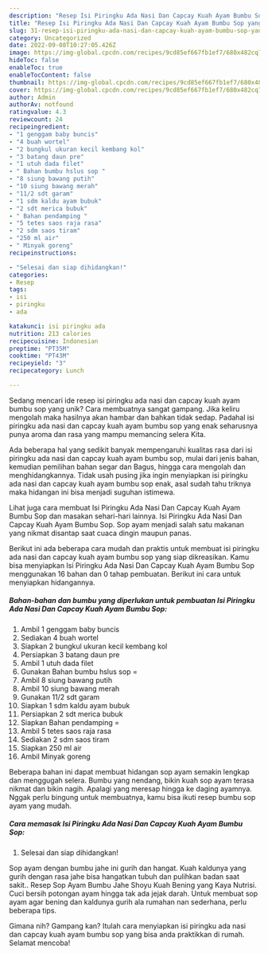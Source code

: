 ```yaml
---
description: "Resep Isi Piringku Ada Nasi Dan Capcay Kuah Ayam Bumbu Sop yang Bisa Manjain Lidah"
title: "Resep Isi Piringku Ada Nasi Dan Capcay Kuah Ayam Bumbu Sop yang Bisa Manjain Lidah"
slug: 31-resep-isi-piringku-ada-nasi-dan-capcay-kuah-ayam-bumbu-sop-yang-bisa-manjain-lidah
category: Uncategorized
date: 2022-09-08T10:27:05.426Z
image: https://img-global.cpcdn.com/recipes/9cd85ef667fb1ef7/680x482cq70/isi-piringku-ada-nasi-dan-capcay-kuah-ayam-bumbu-sop-foto-resep-utama.jpg
hideToc: false
enableToc: true
enableTocContent: false
thumbnail: https://img-global.cpcdn.com/recipes/9cd85ef667fb1ef7/680x482cq70/isi-piringku-ada-nasi-dan-capcay-kuah-ayam-bumbu-sop-foto-resep-utama.jpg
cover: https://img-global.cpcdn.com/recipes/9cd85ef667fb1ef7/680x482cq70/isi-piringku-ada-nasi-dan-capcay-kuah-ayam-bumbu-sop-foto-resep-utama.jpg
author: Admin
authorAv: notfound
ratingvalue: 4.3
reviewcount: 24
recipeingredient:
- "1 genggam baby buncis"
- "4 buah wortel"
- "2 bungkul ukuran kecil kembang kol"
- "3 batang daun pre"
- "1 utuh dada filet"
- " Bahan bumbu hslus sop "
- "8 siung bawang putih"
- "10 siung bawang merah"
- "11/2 sdt garam"
- "1 sdm kaldu ayam bubuk"
- "2 sdt merica bubuk"
- " Bahan pendamping "
- "5 tetes saos raja rasa"
- "2 sdm saos tiram"
- "250 ml air"
- " Minyak goreng"
recipeinstructions:

- "Selesai dan siap dihidangkan!"
categories:
- Resep
tags:
- isi
- piringku
- ada

katakunci: isi piringku ada 
nutrition: 213 calories
recipecuisine: Indonesian
preptime: "PT35M"
cooktime: "PT43M"
recipeyield: "3"
recipecategory: Lunch

---
```





Sedang mencari ide resep isi piringku ada nasi dan capcay kuah ayam bumbu sop yang unik? Cara membuatnya sangat gampang. Jika keliru mengolah maka hasilnya akan hambar dan bahkan tidak sedap. Padahal isi piringku ada nasi dan capcay kuah ayam bumbu sop yang enak seharusnya punya aroma dan rasa yang mampu memancing selera Kita.





Ada beberapa hal yang sedikit banyak mempengaruhi kualitas rasa dari isi piringku ada nasi dan capcay kuah ayam bumbu sop, mulai dari jenis bahan, kemudian pemilihan bahan segar dan Bagus, hingga cara mengolah dan menghidangkannya. Tidak usah pusing jika ingin menyiapkan isi piringku ada nasi dan capcay kuah ayam bumbu sop enak,      asal sudah tahu triknya maka hidangan ini bisa menjadi suguhan istimewa.














Lihat juga cara membuat Isi Piringku Ada Nasi Dan Capcay Kuah Ayam Bumbu Sop dan masakan sehari-hari lainnya. Isi Piringku Ada Nasi Dan Capcay Kuah Ayam Bumbu Sop. Sop ayam menjadi salah satu makanan yang nikmat disantap saat cuaca dingin maupun panas.






Berikut ini ada beberapa cara mudah dan praktis untuk membuat isi piringku ada nasi dan capcay kuah ayam bumbu sop yang siap dikreasikan. Kamu bisa menyiapkan Isi Piringku Ada Nasi Dan Capcay Kuah Ayam Bumbu Sop menggunakan 16 bahan dan 0 tahap pembuatan. Berikut ini cara untuk menyiapkan hidangannya.

<!--inarticleads1-->

##### Bahan-bahan dan bumbu yang diperlukan untuk pembuatan Isi Piringku Ada Nasi Dan Capcay Kuah Ayam Bumbu Sop:

1. Ambil 1 genggam baby buncis
1. Sediakan 4 buah wortel
1. Siapkan 2 bungkul ukuran kecil kembang kol
1. Persiapkan 3 batang daun pre
1. Ambil 1 utuh dada filet
1. Gunakan  Bahan bumbu hslus sop =
1. Ambil 8 siung bawang putih
1. Ambil 10 siung bawang merah
1. Gunakan 11/2 sdt garam
1. Siapkan 1 sdm kaldu ayam bubuk
1. Persiapkan 2 sdt merica bubuk
1. Siapkan  Bahan pendamping =
1. Ambil 5 tetes saos raja rasa
1. Sediakan 2 sdm saos tiram
1. Siapkan 250 ml air
1. Ambil  Minyak goreng


Beberapa bahan ini dapat membuat hidangan sop ayam semakin lengkap dan menggugah selera. Bumbu yang nendang, bikin kuah sop ayam terasa nikmat dan bikin nagih. Apalagi yang meresap hingga ke daging ayamnya. Nggak perlu bingung untuk membuatnya, kamu bisa ikuti resep bumbu sop ayam yang mudah. 

<!--inarticleads2-->

##### Cara memasak Isi Piringku Ada Nasi Dan Capcay Kuah Ayam Bumbu Sop:


1. Selesai dan siap dihidangkan!

Sop ayam dengan bumbu jahe ini gurih dan hangat. Kuah kaldunya yang gurih dengan rasa jahe bisa hangatkan tubuh dan pulihkan badan saat sakit.. Resep Sop Ayam Bumbu Jahe Shoyu Kuah Bening yang Kaya Nutrisi. Cuci bersih potongan ayam hingga tak ada jejak darah. Untuk membuat sop ayam agar bening dan kaldunya gurih ala rumahan nan sederhana, perlu beberapa tips. 

Gimana nih? Gampang kan? Itulah cara menyiapkan isi piringku ada nasi dan capcay kuah ayam bumbu sop yang bisa anda praktikkan di rumah. Selamat mencoba!
